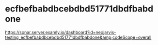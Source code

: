 # ecfbefbabdbcebdbd51771dbdfbabdone
https://sonar.server.examly.io/dashboard?id=neojarvis-testing_ecfbefbabdbcebdbd51771dbdfbabdone&amp;codeScope=overall
